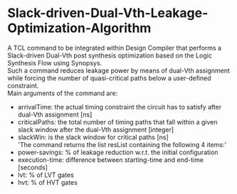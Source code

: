# Slack-driven-Dual-Vth-Leakage-Optimization-Algorithm
A TCL command to be integrated within Design Compiler that performs a Slack-driven Dual-Vth post synthesis optimization based on the Logic Synthesis Flow using Synopsys.<br />
Such a command reduces leakage power by means of dual-Vth assignment while forcing the number of quasi-critical paths below a user-defined constraint.
<br />
Main arguments of the command are:
- arrivalTime: the actual timing constraint the circuit has to satisfy after dual-Vth assignment [ns]
- criticalPaths: the total number of timing paths that fall within a given slack window after the dual-Vth
assignment [integer]
- slackWin: is the slack window for critical paths [ns]<br />
'The command returns the list resList containing the following 4 items:'
- power-savings: % of leakage reduction w.r.t. the initial configuration
- execution-time: difference between starting-time and end-time [seconds]
- lvt: % of LVT gates
- hvt: % of HVT gates
